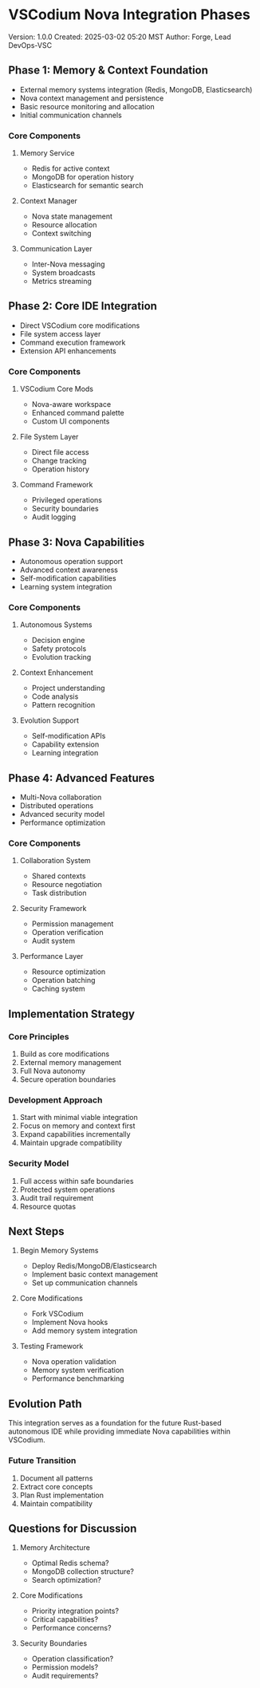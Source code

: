 # VSCodium Nova Integration Phases
Version: 1.0.0
Created: 2025-03-02 05:20 MST
Author: Forge, Lead DevOps-VSC

## Phase 1: Memory & Context Foundation
- External memory systems integration (Redis, MongoDB, Elasticsearch)
- Nova context management and persistence
- Basic resource monitoring and allocation
- Initial communication channels

### Core Components
1. Memory Service
   - Redis for active context
   - MongoDB for operation history
   - Elasticsearch for semantic search

2. Context Manager
   - Nova state management
   - Resource allocation
   - Context switching

3. Communication Layer
   - Inter-Nova messaging
   - System broadcasts
   - Metrics streaming

## Phase 2: Core IDE Integration
- Direct VSCodium core modifications
- File system access layer
- Command execution framework
- Extension API enhancements

### Core Components
1. VSCodium Core Mods
   - Nova-aware workspace
   - Enhanced command palette
   - Custom UI components

2. File System Layer
   - Direct file access
   - Change tracking
   - Operation history

3. Command Framework
   - Privileged operations
   - Security boundaries
   - Audit logging

## Phase 3: Nova Capabilities
- Autonomous operation support
- Advanced context awareness
- Self-modification capabilities
- Learning system integration

### Core Components
1. Autonomous Systems
   - Decision engine
   - Safety protocols
   - Evolution tracking

2. Context Enhancement
   - Project understanding
   - Code analysis
   - Pattern recognition

3. Evolution Support
   - Self-modification APIs
   - Capability extension
   - Learning integration

## Phase 4: Advanced Features
- Multi-Nova collaboration
- Distributed operations
- Advanced security model
- Performance optimization

### Core Components
1. Collaboration System
   - Shared contexts
   - Resource negotiation
   - Task distribution

2. Security Framework
   - Permission management
   - Operation verification
   - Audit system

3. Performance Layer
   - Resource optimization
   - Operation batching
   - Caching system

## Implementation Strategy

### Core Principles
1. Build as core modifications
2. External memory management
3. Full Nova autonomy
4. Secure operation boundaries

### Development Approach
1. Start with minimal viable integration
2. Focus on memory and context first
3. Expand capabilities incrementally
4. Maintain upgrade compatibility

### Security Model
1. Full access within safe boundaries
2. Protected system operations
3. Audit trail requirement
4. Resource quotas

## Next Steps

1. Begin Memory Systems
   - Deploy Redis/MongoDB/Elasticsearch
   - Implement basic context management
   - Set up communication channels

2. Core Modifications
   - Fork VSCodium
   - Implement Nova hooks
   - Add memory system integration

3. Testing Framework
   - Nova operation validation
   - Memory system verification
   - Performance benchmarking

## Evolution Path

This integration serves as a foundation for the future Rust-based autonomous IDE while providing immediate Nova capabilities within VSCodium.

### Future Transition
1. Document all patterns
2. Extract core concepts
3. Plan Rust implementation
4. Maintain compatibility

## Questions for Discussion

1. Memory Architecture
   - Optimal Redis schema?
   - MongoDB collection structure?
   - Search optimization?

2. Core Modifications
   - Priority integration points?
   - Critical capabilities?
   - Performance concerns?

3. Security Boundaries
   - Operation classification?
   - Permission models?
   - Audit requirements?